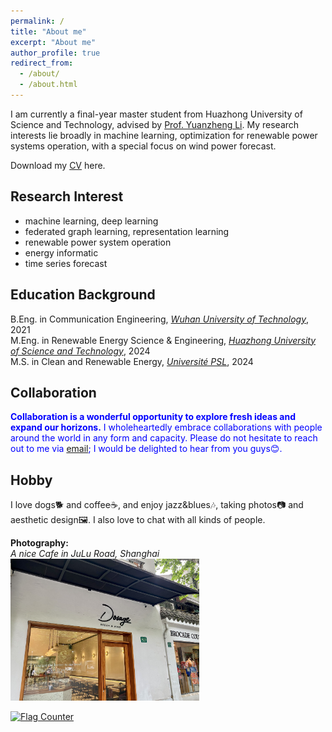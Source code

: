 ```yaml
---
permalink: /
title: "About me"
excerpt: "About me"
author_profile: true
redirect_from: 
  - /about/
  - /about.html
---
```


I am currently a final-year master student from Huazhong University of Science and Technology, advised by [Prof. Yuanzheng Li](https://ieeexplore.ieee.org/author/37085523933). My research interests lie broadly in machine learning, optimization for renewable power systems operation, with a special focus on wind power forecast.

<!-- Recently, I am developing structured neural network-based controllers with provably guarantees on stability and steady-state efficiency for large-scale systems. I’m also working on efficient algorithums to overcome the challenges on sample complexity and explorations in learning for real-world applications (e.g., power systems). -->

<i class="fa fa-download" aria-hidden="true"></i> Download my [CV](http://jasonmils.github.io/files/Yizhou_CV_for_PhD.pdf) here.

Research Interest
-----
- machine learning, deep learning
- federated graph learning, representation learning
- renewable power system operation
- energy informatic
- time series forecast

Education Background
-----
<i class="fa fa-graduation-cap" aria-hidden="true"></i> B.Eng. in Communication Engineering, [*Wuhan University of Technology*](https://www.whut.edu.cn/), 2021
<br/><i class="fa fa-graduation-cap" aria-hidden="true"></i> M.Eng. in Renewable Energy Science & Engineering, [*Huazhong University of Science and Technology*](https://www.hust.edu.cn/), 2024
<br/><i class="fa fa-graduation-cap" aria-hidden="true"></i> M.S. in Clean and Renewable Energy, [*Université PSL*](https://psl.eu/en), 2024

Collaboration
-----
<!-- Collaboration always embark new ideas. I’m open to any forms of collaborations. Please feel free to drop me an [email](jasondean910@outlook.com) if you are interested😊.  -->

<span style="color:blue">**Collaboration is a wonderful opportunity to explore fresh ideas and expand our horizons.** I wholeheartedly embrace collaborations with people around the world in any form and capacity. Please do not hesitate to reach out to me via [email](jasondean910@outlook.com); I would be delighted to hear from you guys😊.</span>

Hobby
-----
I love dogs🐕 and coffee☕, and enjoy jazz&blues🎶, taking photos📷 and aesthetic design🖼️. I also love to chat with all kinds of people.

**Photography:**
<br/>*A nice Cafe in JuLu Road, Shanghai*
<br/><img src='/images/SH.jpg' width='60%'>


<head> 
    <script defer src="https://use.fontawesome.com/releases/v5.0.13/js/all.js"></script> 
    <script defer src="https://use.fontawesome.com/releases/v5.0.13/js/v4-shims.js"></script> 
</head> 
<link rel="stylesheet" href="https://use.fontawesome.com/releases/v5.0.13/css/all.css">

<a href="https://info.flagcounter.com/jgt8"><img src="https://s01.flagcounter.com/count2/jgt8/bg_FFFFFF/txt_000000/border_CCCCCC/columns_4/maxflags_12/viewers_0/labels_1/pageviews_1/flags_0/percent_0/" alt="Flag Counter" border="0"></a>

